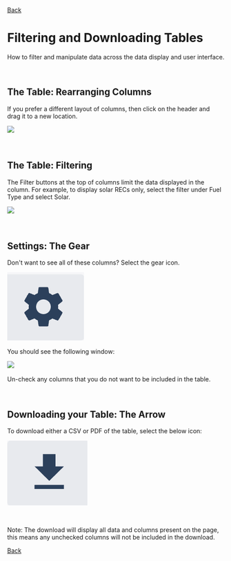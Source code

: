 [Back](https://mrets.github.io/Help/index)

# Filtering and Downloading Tables

How to filter and manipulate data across the data display and user interface.

<br>

## The Table: Rearranging Columns

If you prefer a different layout of columns, then click on the header and drag it to a new location. 

![](https://github.com/mrets/photos/blob/master/filtering_tables1.gif?raw=true)

<br>

## The Table: Filtering

The Filter buttons at the top of columns limit the data displayed in the column. For example, to display solar RECs only, select the filter under Fuel Type and select Solar.


![](https://github.com/mrets/photos/blob/dd01870125e7f8502279645c7e5548b8b5ec00ed/Filtering_2.2.png)


<br>

## Settings: The Gear

Don't want to see all of these columns? Select the gear icon.

![](https://github.com/markmrets/photos/blob/master/new%20gear%20.png?raw=true)

You should see the following window:


![](https://github.com/mrets/photos/blob/dd01870125e7f8502279645c7e5548b8b5ec00ed/Filtering_4.2.png)


Un-check any columns that you do not want to be included in the table.

<br>

## Downloading your Table: The Arrow

To download either a CSV or PDF of the table, select the below icon:

![](https://github.com/markmrets/photos/blob/master/new%20download.png?raw=true)

<br>

Note: The download will display all data and columns present on the page, this means any unchecked columns will not be included in the download.

[Back](https://mrets.github.io/Help/index)
